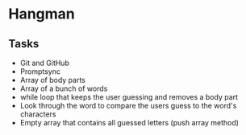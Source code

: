 # Hangman
## Tasks
* Git and GitHub
* Promptsync
* Array of body parts
* Array of a bunch of words
* while loop that keeps the user guessing and removes a body part
* Look through the word to compare the users guess to the word's characters
* Empty array that contains all guessed letters (push array method)
